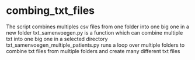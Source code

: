 # combing_txt_files
The script combines multiples csv files from one folder into one big one in a new folder
txt_samenvoegen.py is a function which can combine multiple txt into one big one in a selected directory
txt_samenvoegen_multiple_patients.py runs a loop over multiple folders to combine txt files from multiple folders and create many different txt files
